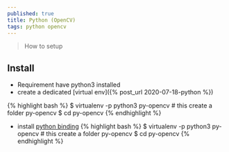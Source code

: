 ```yaml
---
published: true
title: Python (OpenCV)
tags: python opencv
---
```

> How to setup

## Install

- Requirement have python3 installed
- create a dedicated [virtual env]({% post_url 2020-07-18-python %})

{% highlight bash %}
$ virtualenv -p python3 py-opencv # this create a folder py-opencv
$ cd py-opencv
{% endhighlight %}

- install [python binding](https://www.geeksforgeeks.org/how-to-install-opencv-for-python-in-linux/)
{% highlight bash %}
$ virtualenv -p python3 py-opencv # this create a folder py-opencv
$ cd py-opencv
{% endhighlight %}
